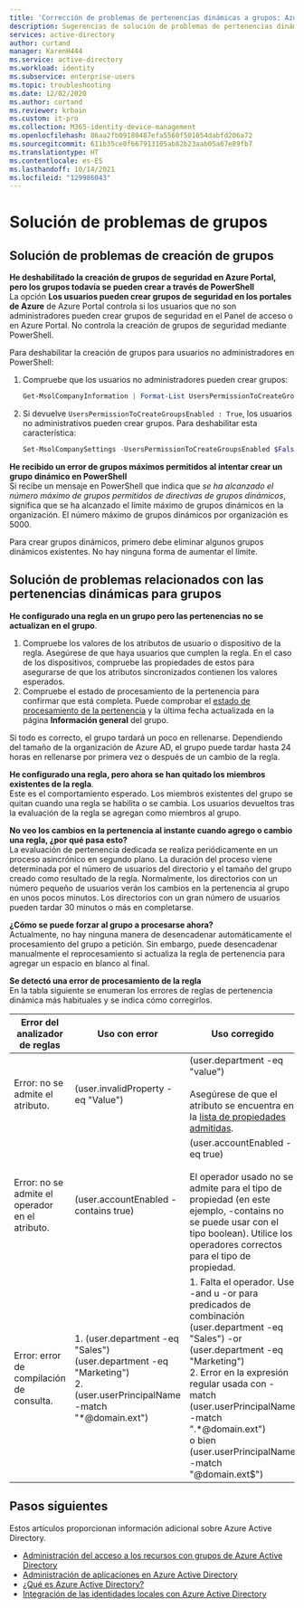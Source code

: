 ```yaml
---
title: 'Corrección de problemas de pertenencias dinámicas a grupos: Azure AD | Microsoft Docs'
description: Sugerencias de solución de problemas de pertenencias dinámicas a grupos en Azure Active Directory
services: active-directory
author: curtand
manager: KarenH444
ms.service: active-directory
ms.workload: identity
ms.subservice: enterprise-users
ms.topic: troubleshooting
ms.date: 12/02/2020
ms.author: curtand
ms.reviewer: krbain
ms.custom: it-pro
ms.collection: M365-identity-device-management
ms.openlocfilehash: 86aa2fb09180487efa5560f501054dabfd206a72
ms.sourcegitcommit: 611b35ce0f667913105ab82b23aab05a67e89fb7
ms.translationtype: HT
ms.contentlocale: es-ES
ms.lasthandoff: 10/14/2021
ms.locfileid: "129986043"
---
```

# <a name="troubleshoot-and-resolve-groups-issues"></a>Solución de problemas de grupos

## <a name="troubleshooting-group-creation-issues"></a>Solución de problemas de creación de grupos

**He deshabilitado la creación de grupos de seguridad en Azure Portal, pero los grupos todavía se pueden crear a través de PowerShell**  
La opción **Los usuarios pueden crear grupos de seguridad en los portales de Azure** de Azure Portal controla si los usuarios que no son administradores pueden crear grupos de seguridad en el Panel de acceso o en Azure Portal. No controla la creación de grupos de seguridad mediante PowerShell.

Para deshabilitar la creación de grupos para usuarios no administradores en PowerShell:
1. Compruebe que los usuarios no administradores pueden crear grupos:

   ```powershell
   Get-MsolCompanyInformation | Format-List UsersPermissionToCreateGroupsEnabled
   ```

2. Si devuelve `UsersPermissionToCreateGroupsEnabled : True`, los usuarios no administrativos pueden crear grupos. Para deshabilitar esta característica:

   ```powershell
   Set-MsolCompanySettings -UsersPermissionToCreateGroupsEnabled $False
   ```

**He recibido un error de grupos máximos permitidos al intentar crear un grupo dinámico en PowerShell**  
Si recibe un mensaje en PowerShell que indica que _se ha alcanzado el número máximo de grupos permitidos de directivas de grupos dinámicos_, significa que se ha alcanzado el límite máximo de grupos dinámicos en la organización. El número máximo de grupos dinámicos por organización es 5000.

Para crear grupos dinámicos, primero debe eliminar algunos grupos dinámicos existentes. No hay ninguna forma de aumentar el límite.

## <a name="troubleshooting-dynamic-memberships-for-groups"></a>Solución de problemas relacionados con las pertenencias dinámicas para grupos

**He configurado una regla en un grupo pero las pertenencias no se actualizan en el grupo**.  
1. Compruebe los valores de los atributos de usuario o dispositivo de la regla. Asegúrese de que haya usuarios que cumplen la regla.
En el caso de los dispositivos, compruebe las propiedades de estos para asegurarse de que los atributos sincronizados contienen los valores esperados.  
2. Compruebe el estado de procesamiento de la pertenencia para confirmar que está completa. Puede comprobar el [estado de procesamiento de la pertenencia](groups-create-rule.md#check-processing-status-for-a-rule) y la última fecha actualizada en la página **Información general** del grupo.

Si todo es correcto, el grupo tardará un poco en rellenarse. Dependiendo del tamaño de la organización de Azure AD, el grupo puede tardar hasta 24 horas en rellenarse por primera vez o después de un cambio de la regla.

**He configurado una regla, pero ahora se han quitado los miembros existentes de la regla**.  
Este es el comportamiento esperado. Los miembros existentes del grupo se quitan cuando una regla se habilita o se cambia. Los usuarios devueltos tras la evaluación de la regla se agregan como miembros al grupo.

**No veo los cambios en la pertenencia al instante cuando agrego o cambio una regla, ¿por qué pasa esto?**  
La evaluación de pertenencia dedicada se realiza periódicamente en un proceso asincrónico en segundo plano. La duración del proceso viene determinada por el número de usuarios del directorio y el tamaño del grupo creado como resultado de la regla. Normalmente, los directorios con un número pequeño de usuarios verán los cambios en la pertenencia al grupo en unos pocos minutos. Los directorios con un gran número de usuarios pueden tardar 30 minutos o más en completarse.

**¿Cómo se puede forzar al grupo a procesarse ahora?**  
Actualmente, no hay ninguna manera de desencadenar automáticamente el procesamiento del grupo a petición. Sin embargo, puede desencadenar manualmente el reprocesamiento si actualiza la regla de pertenencia para agregar un espacio en blanco al final.

**Se detectó una error de procesamiento de la regla**  
En la tabla siguiente se enumeran los errores de reglas de pertenencia dinámica más habituales y se indica cómo corregirlos.

| Error del analizador de reglas | Uso con error | Uso corregido |
| --- | --- | --- |
| Error: no se admite el atributo. |(user.invalidProperty -eq "Value") |(user.department -eq "value")<br/><br/>Asegúrese de que el atributo se encuentra en la [lista de propiedades admitidas](groups-dynamic-membership.md#supported-properties). |
| Error: no se admite el operador en el atributo. |(user.accountEnabled -contains true) |(user.accountEnabled -eq true)<br/><br/>El operador usado no se admite para el tipo de propiedad (en este ejemplo, -contains no se puede usar con el tipo boolean). Utilice los operadores correctos para el tipo de propiedad. |
| Error: error de compilación de consulta. | 1. (user.department -eq "Sales") (user.department -eq "Marketing")<br>2. (user.userPrincipalName -match "\*@domain.ext") | 1. Falta el operador. Use -and u -or para predicados de combinación<br>(user.department -eq "Sales") -or (user.department -eq "Marketing")<br>2. Error en la expresión regular usada con -match<br>(user.userPrincipalName -match ".\*@domain.ext")<br>o bien (user.userPrincipalName -match "@domain.ext$") |

## <a name="next-steps"></a>Pasos siguientes

Estos artículos proporcionan información adicional sobre Azure Active Directory.

* [Administración del acceso a los recursos con grupos de Azure Active Directory](../fundamentals/active-directory-manage-groups.md)
* [Administración de aplicaciones en Azure Active Directory](../manage-apps/what-is-application-management.md)
* [¿Qué es Azure Active Directory?](../fundamentals/active-directory-whatis.md)
* [Integración de las identidades locales con Azure Active Directory](../hybrid/whatis-hybrid-identity.md)
